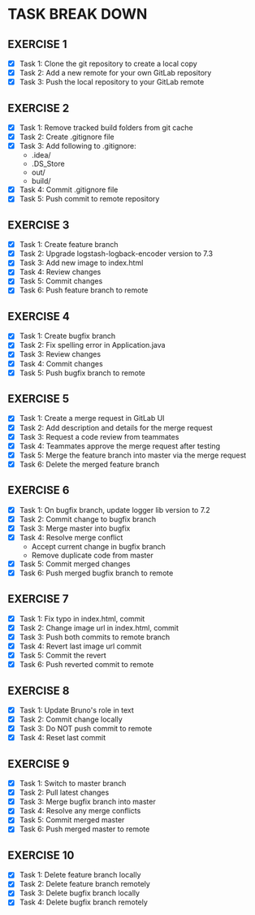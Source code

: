 # TASK BREAK DOWN

## EXERCISE 1

- [x] Task 1: Clone the git repository to create a local copy
- [x] Task 2: Add a new remote for your own GitLab repository
- [x] Task 3: Push the local repository to your GitLab remote

## EXERCISE 2

- [x] Task 1: Remove tracked build folders from git cache
- [x] Task 2: Create .gitignore file
- [x] Task 3: Add following to .gitignore:
  - .idea/
  - .DS_Store
  - out/
  - build/
- [x] Task 4: Commit .gitignore file
- [x] Task 5: Push commit to remote repository

## EXERCISE 3

- [x] Task 1: Create feature branch
- [x] Task 2: Upgrade logstash-logback-encoder version to 7.3
- [x] Task 3: Add new image to index.html
- [x] Task 4: Review changes
- [x] Task 5: Commit changes
- [x] Task 6: Push feature branch to remote

## EXERCISE 4

- [x] Task 1: Create bugfix branch
- [x] Task 2: Fix spelling error in Application.java
- [x] Task 3: Review changes
- [x] Task 4: Commit changes
- [x] Task 5: Push bugfix branch to remote

## EXERCISE 5

- [x] Task 1: Create a merge request in GitLab UI
- [x] Task 2: Add description and details for the merge request
- [x] Task 3: Request a code review from teammates
- [x] Task 4: Teammates approve the merge request after testing
- [x] Task 5: Merge the feature branch into master via the merge request
- [x] Task 6: Delete the merged feature branch

## EXERCISE 6

- [x] Task 1: On bugfix branch, update logger lib version to 7.2
- [x] Task 2: Commit change to bugfix branch
- [x] Task 3: Merge master into bugfix
- [x] Task 4: Resolve merge conflict
  - Accept current change in bugfix branch
  - Remove duplicate code from master
- [x] Task 5: Commit merged changes
- [x] Task 6: Push merged bugfix branch to remote

## EXERCISE 7

- [x] Task 1: Fix typo in index.html, commit
- [x] Task 2: Change image url in index.html, commit
- [x] Task 3: Push both commits to remote branch
- [x] Task 4: Revert last image url commit
- [x] Task 5: Commit the revert
- [x] Task 6: Push reverted commit to remote

## EXERCISE 8

- [x] Task 1: Update Bruno's role in text
- [x] Task 2: Commit change locally
- [x] Task 3: Do NOT push commit to remote
- [x] Task 4: Reset last commit

## EXERCISE 9

- [x] Task 1: Switch to master branch
- [x] Task 2: Pull latest changes
- [x] Task 3: Merge bugfix branch into master
- [x] Task 4: Resolve any merge conflicts
- [x] Task 5: Commit merged master
- [x] Task 6: Push merged master to remote

## EXERCISE 10

- [x] Task 1: Delete feature branch locally
- [x] Task 2: Delete feature branch remotely
- [x] Task 3: Delete bugfix branch locally
- [x] Task 4: Delete bugfix branch remotely

